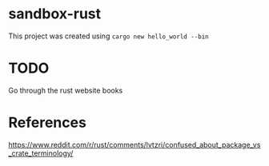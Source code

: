 # sandbox-rust
This project was created using `cargo new hello_world --bin`

# TODO
Go through the rust website books

# References
https://www.reddit.com/r/rust/comments/lvtzri/confused_about_package_vs_crate_terminology/
